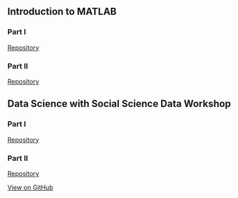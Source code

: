 ## Introduction to MATLAB

### Part I

[Repository](https://github.com/marcio-mourao/intro2MATLAB-1)

### Part II

[Repository](https://github.com/marcio-mourao/intro2MATLAB-2)

## Data Science with Social Science Data Workshop

### Part I

[Repository](https://github.com/marcio-mourao/socialDataScience-1)

### Part II

[Repository](https://github.com/marcio-mourao/socialDataScience-2)

<a href="https://github.com/marcio-mourao/marcio-mourao.github.io" id="view-on-github" class="button"><span>View on GitHub</span></a>
